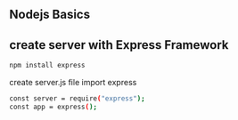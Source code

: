 ## Nodejs Basics

## create server with Express Framework

```bash
npm install express
```

create server.js file
import express

```bash
const server = require("express");
const app = express();
```
